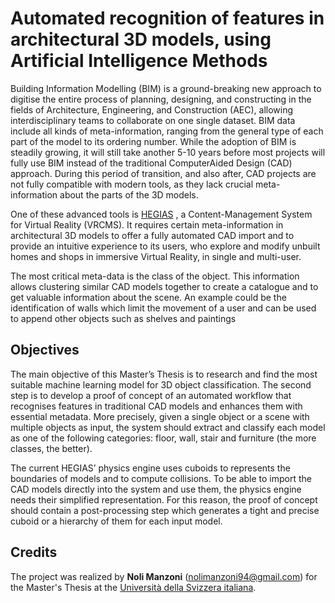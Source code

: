 # Automated recognition of features in architectural 3D models, using Artificial Intelligence Methods

Building Information Modelling (BIM) is a ground-breaking new approach to digitise the entire process of planning, designing, and constructing in the fields of Architecture, Engineering, and Construction (AEC), allowing interdisciplinary teams to collaborate on one single dataset. BIM data include all kinds of meta-information, ranging from the general type of each part of the model to its ordering number. While the adoption of BIM is steadily growing, it will still take another 5-10 years before most projects will fully use BIM instead of the traditional ComputerAided Design (CAD) approach. During this period of transition, and also after, CAD projects are not fully compatible with modern tools, as they lack crucial meta-information about the parts of the 3D models.

One of these advanced tools is [HEGIAS](https://www.hegias.com) , a Content-Management System for Virtual Reality (VRCMS). It requires certain meta-information in architectural 3D models to offer a fully automated CAD import and to provide an intuitive experience to its users, who explore and modify unbuilt homes and shops in immersive Virtual Reality, in single and multi-user.

The most critical meta-data is the class of the object. This information allows clustering similar CAD models together to create a catalogue and to get valuable information about the scene. An example could be the identification of walls which limit the movement of a user and can be used to append other objects such as shelves and paintings

## Objectives

The main objective of this Master’s Thesis is to research and find the most suitable machine learning model for 3D object classification. The second step is to develop a proof of concept of an automated workflow that recognises features in traditional CAD models and enhances them with essential metadata. More precisely, given a single object or a scene with multiple objects as input, the system should extract and classify each model as one of the following categories: floor, wall, stair and furniture (the more classes, the better). 

The current HEGIAS’ physics engine uses cuboids to represents the boundaries of models and to compute collisions. To be able to import the CAD models directly into the system and use them, the physics engine needs their simplified representation. For this reason, the proof of concept should contain a post-processing step which generates a tight and precise cuboid or a hierarchy of them for each input model.


## Credits

The project was realized by **Noli Manzoni** (nolimanzoni94@gmail.com) for the Master's Thesis at the [Università della Svizzera italiana](https://www.usi.ch).